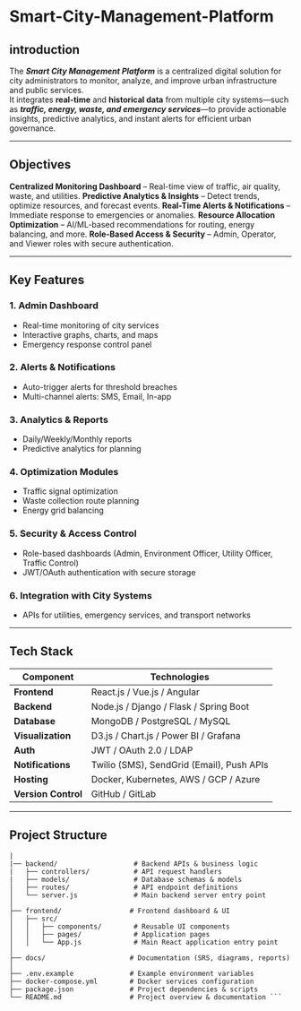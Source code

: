 # Smart-City-Management-Platform

## introduction

The ***Smart City Management Platform*** is a centralized digital solution for city administrators to monitor, analyze, and improve urban infrastructure and public services.  
It integrates **real-time** and **historical data** from multiple city systems—such as ***traffic, energy, waste, and emergency services***—to provide actionable insights, predictive analytics, and instant alerts for efficient urban governance.

---
## Objectives

**Centralized Monitoring Dashboard** – Real-time view of traffic, air quality, waste, and utilities.
**Predictive Analytics & Insights** – Detect trends, optimize resources, and forecast events.
**Real-Time Alerts & Notifications** – Immediate response to emergencies or anomalies.
**Resource Allocation Optimization** – AI/ML-based recommendations for routing, energy balancing, and more.
**Role-Based Access & Security** – Admin, Operator, and Viewer roles with secure authentication.

---

## Key Features
### 1. **Admin Dashboard**
- Real-time monitoring of city services
- Interactive graphs, charts, and maps
- Emergency response control panel

### 2. **Alerts & Notifications**
- Auto-trigger alerts for threshold breaches
- Multi-channel alerts: SMS, Email, In-app

### 3. **Analytics & Reports**
- Daily/Weekly/Monthly reports
- Predictive analytics for planning

### 4. **Optimization Modules**
- Traffic signal optimization
- Waste collection route planning
- Energy grid balancing

### 5. **Security & Access Control**
- Role-based dashboards (Admin, Environment Officer, Utility Officer, Traffic Control)
- JWT/OAuth authentication with secure storage

### 6. **Integration with City Systems**
- APIs for utilities, emergency services, and transport networks

---

## Tech Stack

| Component          | Technologies |
|--------------------|--------------|
| **Frontend**       | React.js / Vue.js / Angular |
| **Backend**        | Node.js / Django / Flask / Spring Boot |
| **Database**       | MongoDB / PostgreSQL / MySQL |
| **Visualization**  | D3.js / Chart.js / Power BI / Grafana |
| **Auth**           | JWT / OAuth 2.0 / LDAP |
| **Notifications**  | Twilio (SMS), SendGrid (Email), Push APIs |
| **Hosting**        | Docker, Kubernetes, AWS / GCP / Azure |
| **Version Control**| GitHub / GitLab |

---
##  Project Structure

``` smart-city-management/
| 
|── backend/                   # Backend APIs & business logic
|   ├── controllers/           # API request handlers
|   ├── models/                # Database schemas & models
│   ├── routes/                # API endpoint definitions
│   └── server.js              # Main backend server entry point
│
├── frontend/                 # Frontend dashboard & UI
│   ├── src/
│   │   ├── components/        # Reusable UI components
│   │   ├── pages/             # Application pages
│   │   └── App.js             # Main React application entry point
│
├── docs/                     # Documentation (SRS, diagrams, reports)
│
├── .env.example              # Example environment variables
├── docker-compose.yml        # Docker services configuration
├── package.json              # Project dependencies & scripts
└── README.md                 # Project overview & documentation ```
